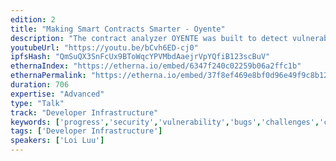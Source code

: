```yaml
---
edition: 2
title: "Making Smart Contracts Smarter - Oyente"
description: "The contract analyzer OYENTE was built to detect vulnerabilities in smart contracts and will soon be released as open source. This presentation will give an overview of Oyente and how it can me used to make smart contracts smarter."
youtubeUrl: "https://youtu.be/bCvh6ED-cj0"
ipfsHash: "QmSuQX3SnFcUx9BToWqcYPVMbdAaejrVpYQfiB123scBuV"
ethernaIndex: "https://etherna.io/embed/6347f240c02259b06a2ffc1b"
ethernaPermalink: "https://etherna.io/embed/37f8ef469e8bf0d96e49f9c8b12d08ecff8f1cbc7a40372480dd3c60527ea49e"
duration: 706
expertise: "Advanced"
type: "Talk"
track: "Developer Infrastructure"
keywords: ['progress','security','vulnerability','bugs','challenges','contributions','dependency']
tags: ['Developer Infrastructure']
speakers: ['Loi Luu']
---
```

